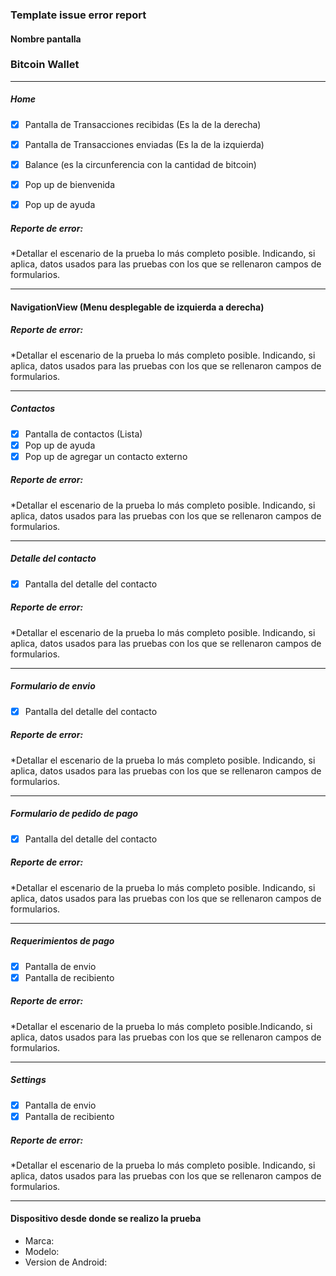 
### Template issue error report


#### Nombre pantalla


### Bitcoin Wallet 

-----

##### Home

- [x] Pantalla de Transacciones recibidas (Es la de la derecha)
- [x] Pantalla de Transacciones enviadas (Es la de la izquierda)
- [x] Balance (es la circunferencia con la cantidad de bitcoin)
- [x] Pop up de bienvenida
- [x] Pop up de ayuda


##### Reporte de error: 

   *Detallar el escenario de la prueba lo más completo posible. Indicando, si aplica, datos usados para las pruebas con los que se rellenaron campos de formularios. 

------
#### NavigationView (Menu desplegable de izquierda a derecha)

##### Reporte de error: 

   *Detallar el escenario de la prueba lo más completo posible. Indicando, si aplica, datos usados para las pruebas con los que se rellenaron campos de formularios.
   
------
##### Contactos

- [x] Pantalla de contactos (Lista)
- [x] Pop up de ayuda
- [x] Pop up de agregar un contacto externo

##### Reporte de error: 

   *Detallar el escenario de la prueba lo más completo posible. Indicando, si aplica, datos usados para las pruebas con los que se rellenaron campos de formularios.
   
   
------
##### Detalle del contacto

- [x] Pantalla del detalle del contacto

##### Reporte de error: 

   *Detallar el escenario de la prueba lo más completo posible. Indicando, si aplica, datos usados para las pruebas con los que se rellenaron campos de formularios.
   
   
------
##### Formulario de envio

- [x] Pantalla del detalle del contacto

##### Reporte de error: 

   *Detallar el escenario de la prueba lo más completo posible. Indicando, si aplica, datos usados para las pruebas con los que se rellenaron campos de formularios.
   
   
------
##### Formulario de pedido de pago

- [x] Pantalla del detalle del contacto

##### Reporte de error: 

   *Detallar el escenario de la prueba lo más completo posible. Indicando, si aplica, datos usados para las pruebas con los que se rellenaron campos de formularios.
   
   
------
##### Requerimientos de pago

- [x] Pantalla de envio
- [x] Pantalla de recibiento

##### Reporte de error: 

   *Detallar el escenario de la prueba lo más completo posible.Indicando, si aplica, datos usados para las pruebas con los que se rellenaron campos de formularios.
   
   
------
##### Settings

- [x] Pantalla de envio
- [x] Pantalla de recibiento

##### Reporte de error: 

   *Detallar el escenario de la prueba lo más completo posible. Indicando, si aplica, datos usados para las pruebas con los que se rellenaron campos de formularios.
   
------

#### Dispositivo desde donde se realizo la prueba

* Marca:
* Modelo:
* Version de Android:



